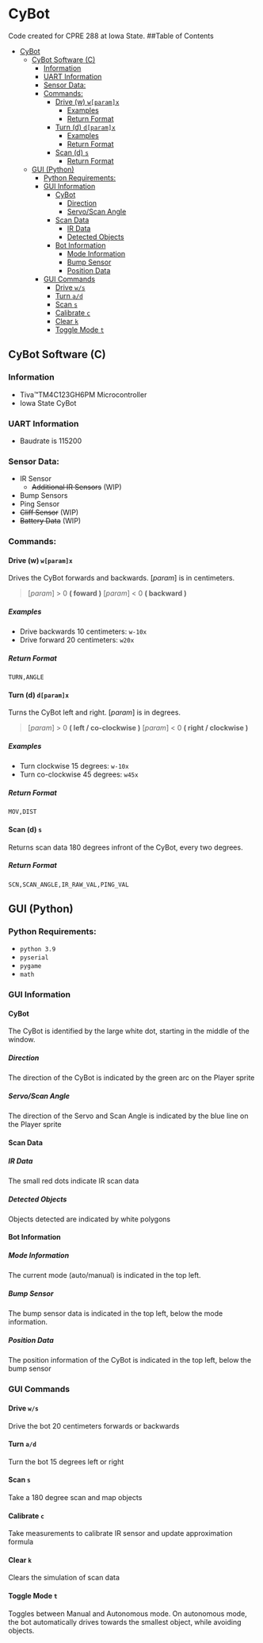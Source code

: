 # CyBot

Code created for CPRE 288 at Iowa State.
##Table of Contents
- [CyBot](#cybot)
  - [CyBot Software (C)](#cybot-software-c)
    - [Information](#information)
    - [UART Information](#uart-information)
    - [Sensor Data:](#sensor-data)
    - [Commands:](#commands)
      - [Drive (w) `w[param]x`](#drive-w-wparamx)
        - [Examples](#examples)
        - [Return Format](#return-format)
      - [Turn (d) `d[param]x`](#turn-d-dparamx)
        - [Examples](#examples-1)
        - [Return Format](#return-format-1)
      - [Scan (d) `s`](#scan-d-s)
        - [Return Format](#return-format-2)
  - [GUI (Python)](#gui-python)
    - [Python Requirements:](#python-requirements)
    - [GUI Information](#gui-information)
      - [CyBot](#cybot-1)
        - [Direction](#direction)
        - [Servo/Scan Angle](#servoscan-angle)
      - [Scan Data](#scan-data)
        - [IR Data](#ir-data)
        - [Detected Objects](#detected-objects)
      - [Bot Information](#bot-information)
        - [Mode Information](#mode-information)
        - [Bump Sensor](#bump-sensor)
        - [Position Data](#position-data)
    - [GUI Commands](#gui-commands)
      - [Drive `w/s`](#drive-ws)
      - [Turn `a/d`](#turn-ad)
      - [Scan `s`](#scan-s)
      - [Calibrate `c`](#calibrate-c)
      - [Clear `k`](#clear-k)
      - [Toggle Mode `t`](#toggle-mode-t)

## CyBot Software (C)
### Information
- Tiva™TM4C123GH6PM Microcontroller
- Iowa State CyBot

### UART Information
- Baudrate is 115200
### Sensor Data:
- IR Sensor
  - ~~Additional IR Sensors~~ (WIP)
- Bump Sensors
- Ping Sensor
- ~~Cliff Sensor~~ (WIP)
- ~~Battery Data~~ (WIP)

### Commands:
#### Drive (w) `w[param]x`
Drives the CyBot forwards and backwards. [*param*] is in centimeters.
> [*param*] > 0 **( foward )**
> [*param*] < 0 **( backward )**
##### Examples
- Drive backwards 10 centimeters: `w-10x`
- Drive forward 20 centimeters: `w20x`
##### Return Format
`TURN,ANGLE`

#### Turn (d) `d[param]x`
Turns the CyBot left and right. [*param*] is in degrees.
> [*param*] > 0 **( left / co-clockwise )**
> [*param*] < 0 **( right / clockwise )**
##### Examples
- Turn clockwise 15 degrees: `w-10x`
- Turn co-clockwise 45 degrees: `w45x`
##### Return Format
`MOV,DIST`

#### Scan (d) `s`
Returns scan data 180 degrees infront of the CyBot, every two degrees.
##### Return Format
`SCN,SCAN_ANGLE,IR_RAW_VAL,PING_VAL`

## GUI (Python)
### Python Requirements:
- `python 3.9`
- `pyserial`
- `pygame`
- `math`

### GUI Information

#### CyBot
The CyBot is identified by the large white dot, starting in the middle of the window.
##### Direction
The direction of the CyBot is indicated by the green arc on the Player sprite
##### Servo/Scan Angle
The direction of the Servo and Scan Angle is indicated by the blue line on the Player sprite

#### Scan Data
##### IR Data
The small red dots indicate IR scan data
##### Detected Objects
Objects detected are indicated by white polygons

#### Bot Information
##### Mode Information
The current mode (auto/manual) is indicated in the top left.
##### Bump Sensor
The bump sensor data is indicated in the top left, below the mode information.
##### Position Data
The position information of the CyBot is indicated in the top left, below the bump sensor

### GUI Commands
#### Drive `w/s`
Drive the bot 20 centimeters forwards or backwards

#### Turn `a/d`
Turn the bot 15 degrees left or right

#### Scan `s`
Take a 180 degree scan and map objects

#### Calibrate `c`
Take measurements to calibrate IR sensor and update approximation formula

#### Clear `k`
Clears the simulation of scan data

#### Toggle Mode `t`
Toggles between Manual and Autonomous mode. On autonomous mode, the bot automatically drives towards the smallest object, while avoiding objects.